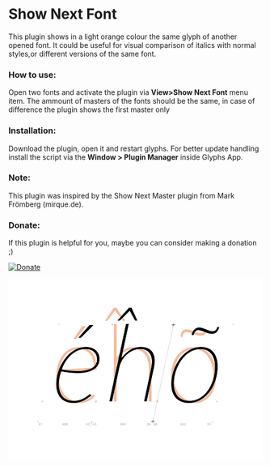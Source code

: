 Show Next Font
==============
This plugin shows in a light orange colour the same glyph of another opened font. It could be useful for visual comparison of italics with normal styles,or different versions of the same font. 

### How to use:
Open two fonts and activate the plugin via **View>Show Next Font** menu item.
The ammount of masters of the fonts should be the same, in case of difference the plugin shows the first master only

### Installation:
Download the plugin, open it and restart glyphs.
For better update handling install the script via the **Window > Plugin Manager** inside Glyphs App.

### Note:
This plugin was inspired by the Show Next Master plugin from Mark Frömberg (mirque.de).

### Donate:
If this plugin is helpful for you, maybe you can consider making a donation ;)

[![Donate](https://img.shields.io/badge/Donate-PayPal-green.svg)](https://www.paypal.com/cgi-bin/webscr?cmd=_donations&business=NXQFEWCXXJABE&lc=US&item_name=Github%20Donate&currency_code=USD&bn=PP%2dDonationsBF%3abtn_donate_LG%2egif%3aNonHosted)

![](screen-nextfont.png)

